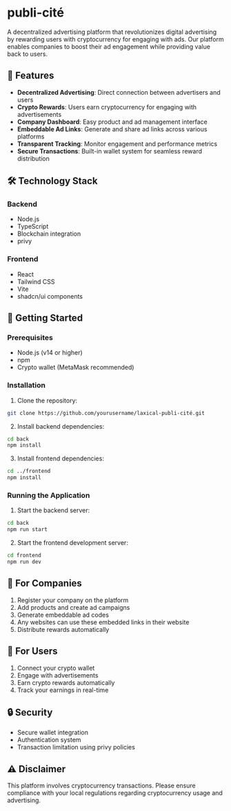# publi-cité

A decentralized advertising platform that revolutionizes digital advertising by rewarding users with cryptocurrency for engaging with ads. Our platform enables companies to boost their ad engagement while providing value back to users.

## 🚀 Features

- **Decentralized Advertising**: Direct connection between advertisers and users
- **Crypto Rewards**: Users earn cryptocurrency for engaging with advertisements
- **Company Dashboard**: Easy product and ad management interface
- **Embeddable Ad Links**: Generate and share ad links across various platforms
- **Transparent Tracking**: Monitor engagement and performance metrics
- **Secure Transactions**: Built-in wallet system for seamless reward distribution

## 🛠️ Technology Stack

### Backend
- Node.js
- TypeScript
- Blockchain integration
- privy
### Frontend
- React
- Tailwind CSS
- Vite
- shadcn/ui components

## 🚦 Getting Started

### Prerequisites
- Node.js (v14 or higher)
- npm 
- Crypto wallet (MetaMask recommended)

### Installation

1. Clone the repository:
```bash
git clone https://github.com/yourusername/laxical-publi-cité.git
```

2. Install backend dependencies:
```bash
cd back
npm install
```

3. Install frontend dependencies:
```bash
cd ../frontend
npm install
```

### Running the Application

1. Start the backend server:
```bash
cd back
npm run start
```

2. Start the frontend development server:
```bash
cd frontend
npm run dev
```

## 💼 For Companies

1. Register your company on the platform
2. Add products and create ad campaigns
3. Generate embeddable ad codes
4. Any websites can use these embedded links in their website 
5. Distribute rewards automatically

## 👥 For Users

1. Connect your crypto wallet
2. Engage with advertisements
3. Earn crypto rewards automatically
4. Track your earnings in real-time

## 🔒 Security

- Secure wallet integration
- Authentication system
- Transaction limitation using privy policies

## ⚠️ Disclaimer

This platform involves cryptocurrency transactions. Please ensure compliance with your local regulations regarding cryptocurrency usage and advertising.
